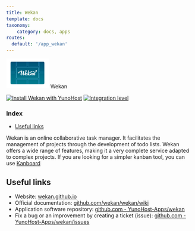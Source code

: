 ```yaml
---
title: Wekan
template: docs
taxonomy:
    category: docs, apps
routes:
  default: '/app_wekan'
---
```


<img src="/images/wekan_logo.svg" height="80px" alt="wekan's logo"> Wekan

[![Install Wekan with YunoHost](https://install-app.yunohost.org/install-with-yunohost.png)](https://install-app.yunohost.org/?app=wekan) [![Integration level](https://dash.yunohost.org/integration/wekan.svg)](https://dash.yunohost.org/appci/app/wekan)

### Index

- [Useful links](#useful-links)

Wekan is an online collaborative task manager. It facilitates the management of projects through the development of todo lists.
Wekan offers a wide range of features, making it a very complete service adapted to complex projects. If you are looking for a simpler kanban tool, you can use [Kanboard](/app_kanboard)

## Useful links

+ Website: [wekan.github.io](https://wekan.github.io/)
+ Official documentation: [github.com/wekan/wekan/wiki](https://github.com/wekan/wekan/wiki)
+ Application software repository: [github.com - YunoHost-Apps/wekan](https://github.com/YunoHost-Apps/wekan_ynh)
+ Fix a bug or an improvement by creating a ticket (issue): [github.com - YunoHost-Apps/wekan/issues](https://github.com/YunoHost-Apps/wekan_ynh/issues)
